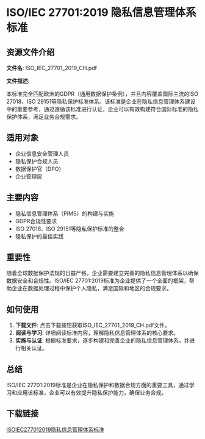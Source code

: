 # ISO/IEC 27701:2019 隐私信息管理体系标准

## 资源文件介绍

**文件名**: ISO_IEC_27701_2019_CH.pdf

**文件描述**:

本标准完全匹配欧洲的GDPR（通用数据保护条例），并且内容覆盖国际主流的ISO 27018、ISO 29151等隐私保护标准体系。该标准是企业在隐私信息管理体系建设中的重要参考，通过遵循该标准进行认证，企业可以有效构建符合国际标准的隐私保护体系，满足业务合规需求。

## 适用对象

- 企业信息安全管理人员
- 隐私保护合规人员
- 数据保护官（DPO）
- 企业管理层

## 主要内容

- 隐私信息管理体系（PIMS）的构建与实施
- GDPR合规性要求
- ISO 27018、ISO 29151等隐私保护标准的整合
- 隐私保护的最佳实践

## 重要性

随着全球数据保护法规的日益严格，企业需要建立完善的隐私信息管理体系以确保数据安全和合规性。ISO/IEC 27701:2019标准为企业提供了一个全面的框架，帮助企业在数据处理过程中保护个人隐私，满足国际和地区的合规要求。

## 如何使用

1. **下载文件**: 点击下载按钮获取ISO_IEC_27701_2019_CH.pdf文件。
2. **阅读与学习**: 详细阅读标准内容，理解隐私信息管理体系的核心要求。
3. **实施与认证**: 根据标准要求，逐步构建和完善企业的隐私信息管理体系，并进行相关认证。

## 总结

ISO/IEC 27701:2019标准是企业在隐私保护和数据合规方面的重要工具，通过学习和应用该标准，企业可以有效提升隐私保护能力，确保业务合规。

## 下载链接

[ISOIEC277012019隐私信息管理体系标准](https://pan.quark.cn/s/c87259c22fd1)